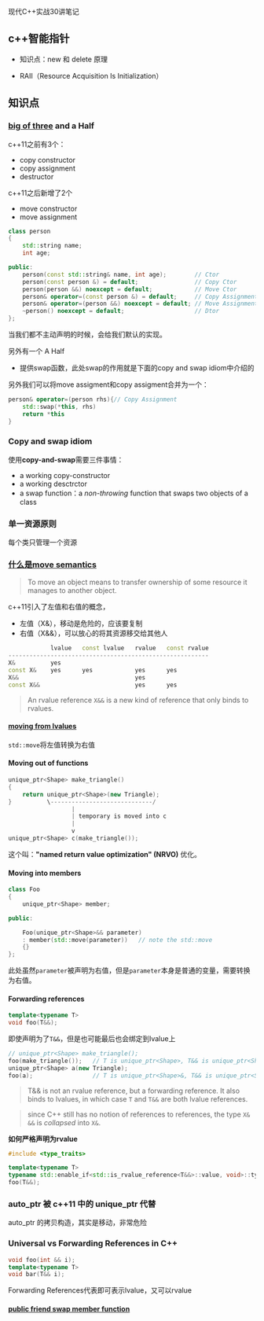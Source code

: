 现代C++实战30讲笔记



## c++智能指针

- 知识点：new 和 delete 原理

- RAII（Resource Acquisition Is Initialization）



## 知识点

### [big of three](https://stackoverflow.com/questions/4172722/what-is-the-rule-of-three) and **a Half**

c++11之前有3个：

- copy constructor
- copy assignment
- destructor

c++11之后新增了2个

- move constructor
- move assignment

```cpp
class person
{
    std::string name;
    int age;

public:
    person(const std::string& name, int age);        // Ctor
    person(const person &) = default;                // Copy Ctor
    person(person &&) noexcept = default;            // Move Ctor
    person& operator=(const person &) = default;     // Copy Assignment
    person& operator=(person &&) noexcept = default; // Move Assignment
    ~person() noexcept = default;                    // Dtor
};
```

当我们都不主动声明的时候，会给我们默认的实现。

另外有一个 A Half

- 提供swap函数，此处swap的作用就是下面的copy and swap idiom中介绍的

另外我们可以将move assigment和copy assigment合并为一个：

```c++
person& operator=(person rhs){// Copy Assignment
	std::swap(*this, rhs)
	return *this
}
```



### Copy and swap idiom

使用**copy-and-swap**需要三件事情：

- a working copy-constructor
- a working desctrctor
- a swap function：a *non-throwing* function that swaps two objects of a class

### 单一资源原则

每个类只管理一个资源

### [什么是move semantics](https://stackoverflow.com/questions/3106110/what-is-move-semantics)

> To move an object means to transfer ownership of some resource it manages to another object.

c++11引入了左值和右值的概念，

- 左值（X&），移动是危险的，应该要复制
- 右值（X&&），可以放心的将其资源移交给其他人

```cpp
            lvalue   const lvalue   rvalue   const rvalue
---------------------------------------------------------              
X&          yes
const X&    yes      yes            yes      yes
X&&                                 yes
const X&&                           yes      yes
```



> An rvalue reference `X&&` is a new kind of reference that only binds to rvalues.



#### [moving from lvalues](https://stackoverflow.com/questions/3106110/what-is-move-semantics/11540204#11540204)

`std::move`将左值转换为右值

#### Moving out of functions

```cpp
unique_ptr<Shape> make_triangle()
{
    return unique_ptr<Shape>(new Triangle);
}          \-----------------------------/
                  |
                  | temporary is moved into c
                  |
                  v
unique_ptr<Shape> c(make_triangle());
```

这个叫：**"named return value optimization" (NRVO)** 优化。

#### Moving into members

```cpp
class Foo
{
    unique_ptr<Shape> member;

public:

    Foo(unique_ptr<Shape>&& parameter)
    : member(std::move(parameter))   // note the std::move
    {}
};
```

此处虽然`parameter`被声明为右值，但是`parameter`本身是普通的变量，需要转换为右值。

#### Forwarding references

```cpp
template<typename T>
void foo(T&&);
```

即使声明为了`T&&`，但是也可能最后也会绑定到lvalue上

```cpp
// unique_ptr<Shape> make_triangle();
foo(make_triangle());   // T is unique_ptr<Shape>, T&& is unique_ptr<Shape>&&
unique_ptr<Shape> a(new Triangle);
foo(a);                 // T is unique_ptr<Shape>&, T&& is unique_ptr<Shape>&
```

> T&& is not an rvalue reference, but a forwarding reference. It also binds to lvalues, in which case `T` and `T&&` are both lvalue references.

> since C++ still has no notion of references to references, the type `X& &&` is *collapsed* into `X&`. 

**如何严格声明为rvalue**

```cpp
#include <type_traits>

template<typename T>
typename std::enable_if<std::is_rvalue_reference<T&&>::value, void>::type
foo(T&&);
```



### auto_ptr 被 c++11 中的 unique_ptr 代替

auto_ptr 的拷贝构造，其实是移动，非常危险

### **Universal vs Forwarding References in C++**

```cpp
void foo(int && i);
template<typename T>
void bar(T&& i);
```

Forwarding References代表即可表示lvalue，又可以rvalue

#### **[public friend swap member function](https://stackoverflow.com/questions/5695548/public-friend-swap-member-function)**

